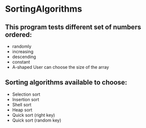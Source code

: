 # SortingAlgorithms

## This program tests different set of numbers ordered:
- randomly
- increasing
- descending
- constant
- A-shaped
User can choose the size of the array

## Sorting algorithms available to choose:
- Selection sort
- Insertion sort
- Shell sort
- Heap sort
- Quick sort (right key)
- Quick sort (random key)

